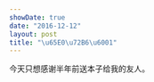 ```yaml
---
showDate: true
date: "2016-12-12"
layout: post
title: "\u65E0\u72B6\u6001"
---
```


今天只想感谢半年前送本子给我的友人。